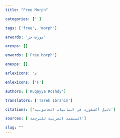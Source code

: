```yaml
---
title: "Free Morph"

categories: ['']

tags: ['free', 'morph']

arwords: 'مورف حر'

arexps: []

enwords: ['Free Morph']

enexps: []

arlexicons: 'م'

enlexicons: ['F']

authors: ['Ruqayya Roshdy']

translators: ['Tarek Ibrahim']

citations: ['دليل أكسفورد في السانيات الحاسوبية']

sources: ['المنظمة العربية للترجمة']

slug: ""
---
```

